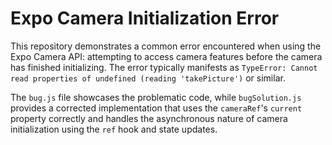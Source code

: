 # Expo Camera Initialization Error

This repository demonstrates a common error encountered when using the Expo Camera API: attempting to access camera features before the camera has finished initializing.  The error typically manifests as `TypeError: Cannot read properties of undefined (reading 'takePicture')` or similar.

The `bug.js` file showcases the problematic code, while `bugSolution.js` provides a corrected implementation that uses the `cameraRef`'s `current` property correctly and handles the asynchronous nature of camera initialization using the `ref` hook and state updates.